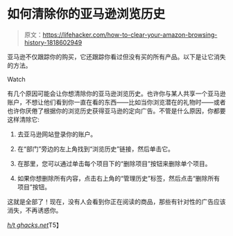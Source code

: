 # 如何清除你的亚马逊浏览历史

> 原文：<https://lifehacker.com/how-to-clear-your-amazon-browsing-history-1818602949>

亚马逊不仅跟踪你的购买，它还跟踪你看过但没有买的所有产品。以下是让它消失的方法。

Watch

有几个原因可能会让你想清除你的亚马逊浏览历史。也许你与某人共享一个亚马逊账户，不想让他们看到你一直在看的东西——比如当你浏览潜在的礼物时——或者也许你厌倦了根据你的浏览历史获得亚马逊的定向广告。不管是什么原因，你都要这样清除它:

1.  去亚马逊网站登录你的账户。

2.  在“部门”旁边的左上角找到“浏览历史”链接，然后单击它。

3.  在那里，您可以通过单击每个项目下的“删除项目”按钮来删除单个项目。

4.  如果你想删除所有内容，点击右上角的“管理历史”标签，然后点击“删除所有项目”按钮。

这就是全部了！现在，没有人会看到你正在阅读的商品，那些有针对性的广告应该消失，不再诱惑你。

[*h/t ghacks.net*](https://www.ghacks.net/2017/09/17/manage-your-amazon-browsing-history/)T5】